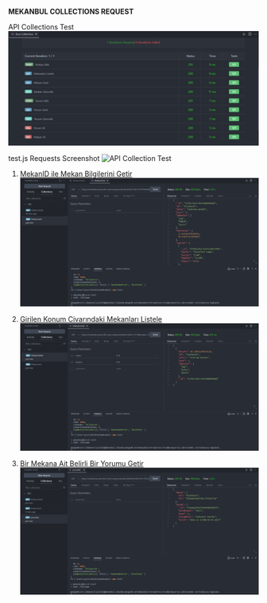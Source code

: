 **MEKANBUL COLLECTIONS REQUEST**

API Collections Test
![API Collection Test](/images/test.png)

test.js Requests Screenshot
![API Collection Test](/images/terminal_test.png.png)

1. [MekanID ile Mekan Bilgilerini Getir](https://mekanbul.yasinciftci.repl.co/api/mekanlar/637bc74a27761970dd3b9ad4)
![MekanID ile Mekan Bilgilerini Getir](/images/mekanlar.png)

2. [Girilen Konum Civarındaki Mekanları Listele](https://mekanbul.yasinciftci.repl.co/api/mekanlar?enlem=37.8&boylam=35.4)
![Girilen Konum Civarındaki Mekanları Listele](/images/enlem%26boylam.png)

3. [Bir Mekana Ait Belirli Bir Yorumu Getir](https://mekanbul.yasinciftci.repl.co/api/mekanlar/636e0e454d37d1c7f32e573d/yorumlar/636e0e4f4a5f560706818d79)
![Bir Mekana Ait Belirli Bir Yorumu Getir](/images/yorumlar.png)
